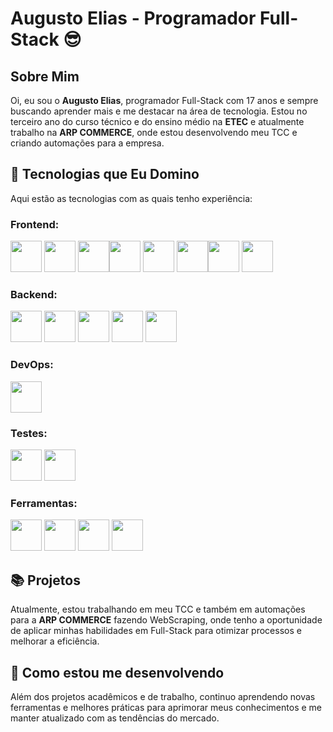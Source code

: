 # Augusto Elias - Programador Full-Stack 😎

## Sobre Mim

Oi, eu sou o **Augusto Elias**, programador Full-Stack com 17 anos e sempre buscando aprender mais e me destacar na área de tecnologia. Estou no terceiro ano do curso técnico e do ensino médio na **ETEC** e atualmente trabalho na **ARP COMMERCE**, onde estou desenvolvendo meu TCC e criando automações para a empresa.

## 🚀 Tecnologias que Eu Domino

Aqui estão as tecnologias com as quais tenho experiência:

### Frontend:
<img width="50" src="https://cdn.jsdelivr.net/gh/devicons/devicon@latest/icons/html5/html5-original-wordmark.svg" /> <img width="50" src="https://cdn.jsdelivr.net/gh/devicons/devicon@latest/icons/css3/css3-original-wordmark.svg" /> <img width="50" src="https://cdn.jsdelivr.net/gh/devicons/devicon@latest/icons/javascript/javascript-original.svg" /><img width="50" src="https://cdn.jsdelivr.net/gh/devicons/devicon@latest/icons/tailwindcss/tailwindcss-original.svg" /> <img width="50" src="https://cdn.jsdelivr.net/gh/devicons/devicon@latest/icons/sass/sass-original.svg" /> <img width="50" src="https://cdn.jsdelivr.net/gh/devicons/devicon@latest/icons/vitejs/vitejs-original.svg" /><img width="50" src="https://cdn.jsdelivr.net/gh/devicons/devicon@latest/icons/react/react-original.svg" /> <img width="50" src="https://cdn.jsdelivr.net/gh/devicons/devicon@latest/icons/nextjs/nextjs-original.svg" />

### Backend:
<img width="50" src="https://cdn.jsdelivr.net/gh/devicons/devicon@latest/icons/python/python-original.svg" /> <img width="50" src="https://cdn.jsdelivr.net/gh/devicons/devicon@latest/icons/fastapi/fastapi-original.svg" /> <img width="50" src="https://cdn.jsdelivr.net/gh/devicons/devicon@latest/icons/postgresql/postgresql-original-wordmark.svg" /> <img width="50" src="https://cdn.jsdelivr.net/gh/devicons/devicon@latest/icons/mysql/mysql-original-wordmark.svg" /> <img width="50" src="https://cdn.jsdelivr.net/gh/devicons/devicon@latest/icons/mongodb/mongodb-original-wordmark.svg" />

### DevOps:
<img width="50" src="https://cdn.jsdelivr.net/gh/devicons/devicon@latest/icons/docker/docker-original.svg" />

### Testes:
<img width="50" src="https://cdn.jsdelivr.net/gh/devicons/devicon@latest/icons/jest/jest-plain.svg" /> <img width="50" src="https://cdn.jsdelivr.net/gh/devicons/devicon@latest/icons/selenium/selenium-original.svg" />

### Ferramentas:

<img  width="50" src="https://cdn.jsdelivr.net/gh/devicons/devicon@latest/icons/vscode/vscode-original.svg" /> <img width="50" src="https://cdn.jsdelivr.net/gh/devicons/devicon@latest/icons/visualstudio/visualstudio-plain.svg" /> <img width="50" src="https://cdn.jsdelivr.net/gh/devicons/devicon@latest/icons/postman/postman-plain.svg" /> <img width="50" src="https://cdn.jsdelivr.net/gh/devicons/devicon@latest/icons/androidstudio/androidstudio-original.svg" />

## 📚 Projetos

Atualmente, estou trabalhando em meu TCC e também em automações para a **ARP COMMERCE** fazendo WebScraping, onde tenho a oportunidade de aplicar minhas habilidades em Full-Stack para otimizar processos e melhorar a eficiência.

## 🌱 Como estou me desenvolvendo

Além dos projetos acadêmicos e de trabalho, continuo aprendendo novas ferramentas e melhores práticas para aprimorar meus conhecimentos e me manter atualizado com as tendências do mercado.
